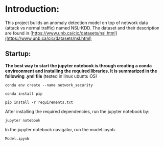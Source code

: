 


# Introduction:

This project builds an anomaly detection model on top of network data (attack vs normal traffic) named NSL-KDD. The dataset and their description are found in [https://www.unb.ca/cic/datasets/nsl.html](https://www.unb.ca/cic/datasets/nsl.html)


## Startup:
**The best way to start the jupyter notebook is through creating a conda envireonment and installing the required libraries. It is summarized in the following .yml file** (tested in linux ubuntu OS)

```conda env create --name network_security ```

```conda install pip ```

```pip install -r requirements.txt ```

After installing the required dependencies, run the jupyter notebook by:

```jupyter notebook```

In the jupyter notebook navigator, run the model.ipynb. 

```Model.ipynb```

